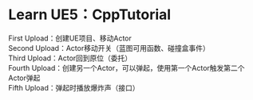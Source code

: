 Learn UE5：CppTutorial
==========================
First Upload：创建UE项目、移动Actor  
Second Upload：Actor移动开关（蓝图可用函数、碰撞盒事件）  
Third Upload：Actor回到原位（委托）  
Fourth Upload：创建另一个Actor，可以弹起，使用第一个Actor触发第二个Actor弹起  
Fifth Upload：弹起时播放爆炸声（接口）  



